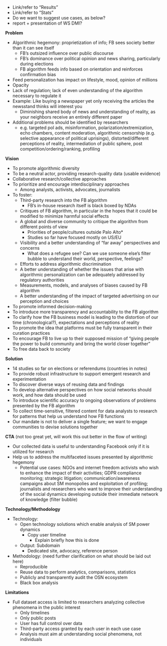 * Link/refer to “Results”
* Link/refer to “Stats”
* Do we want to suggest use cases, as below?
* report + presentation of WS DMI?

**Problem**

* Algorithmic hegemony: proprietization of info; FB sees society better than it can see itself
	* FB’s outsized influence over public discourse
	* FB’s dominance over political opinion and news sharing, particularly during elections
	* FB algorithm feeds info based on orientation and reinforces confirmation bias
* Feed personalization has impact on lifestyle, mood, opinion of millions
* Opacity
* Lack of regulation; lack of even understanding of the algorithm necessary to regulate it
* Example: Like buying a newspaper yet only receiving the articles the newsstand thinks will interest you
	* Diminishing shared body of news and understanding of reality, as your neighbors receive an entirely different paper
* Additional problems should be identified by researchers
	* e.g. targeted pol ads, misinformation, polarization/extremization, echo chambers, content moderation, algorithmic censorship (e.g. selective appearance of political uprisings), distorted/different perceptions of reality, intermediation of public sphere, post competition/ordering/ranking, profiling

**Vision**

* To promote algorithmic diversity
* To be a neutral actor, providing research-quality data (usable evidence)
* Collaborative research/collective approaches
* To prioritize and encourage interdisciplinary approaches
	* Among analysts, activists, advocates, journalists
* To foster:
	* Third-party research into the FB algorithm
		* FB’s in-house research itself is black boxed by NDAs
	* Critiques of FB algorithm, in particular in the hopes that it could be modified to minimize harmful social effects
	* A global and diverse community to critique the algorithm from different points of view
		* Priorities of people/cultures outside Palo Alto*
		* Studies so far have focused mostly on US/EU
	* Visibility and a better understanding of “far away” perspectives and concerns
		* What does a refugee see? Can we use someone else’s filter bubble to understand their world, perspective, feelings?
	* Efforts to address algorithmic discrimination
	* A better understanding of whether the issues that arise with algorithmic personalization can be adequately addressed by regulatory authorities
	* Measurements, models, and analyses of biases caused by FB algorithm
	* A better understanding of the impact of targeted advertising on our perception and choices
* To promote informed decision-making
* To introduce more transparency and accountability to the FB algorithm
* To clarify how the FB business model is leading to the distortion of our time (chronological?), expectations and perceptions of reality
* To promote the idea that platforms must be fully transparent in their curation practices
* To encourage FB to live up to their supposed mission of “giving people the power to build community and bring the world closer together” 
* To free data back to society

**Solution**
* 14 studies so far on elections or referendums (countries in notes)
* To provide robust infrastructure to support emergent research and experimentation
* To discover diverse ways of reusing data and findings
* To develop alternative perspectives on how social networks should work, and how data should be used
* To introduce scientific accuracy to ongoing observations of problems presented by the FB algorithm
* To collect time-sensitive, filtered content for data analysts to research for patterns that help us understand how FB functions
* Our mandate is not to deliver a single feature; we want to engage communities to devise solutions together

**CTA** (not too great yet, will work this out better in the flow of writing)
* Our collected data is useful to understanding Facebook only if it is utilized for research
* Help us to address the multifaceted issues presented by algorithmic hegemony
	* Potential use cases: NGOs and internet freedom activists who wish to enhance the impact of their activities; GDPR compliance monitoring; strategic litigation; communication/awareness campaigns about SM monopolies and exploitation of profiling; journalists and researchers who want to improve their understanding of the social dynamics developing outside their immediate network of knowledge (filter bubble) 

**Technology/Methodology**
* Technology:
	* Open technology solutions which enable analysis of SM power dynamics
		* Copy user timeline
			* Explain briefly how this is done
	* Output: Subdomain
		* Dedicated site, advocacy, reference person
* Methodology: (need further clarification on what should be laid out here)
	* Reproducible
	* Reuse data to perform analytics, comparisons, statistics
	* Publicly and transparently audit the OSN ecosystem
	* Black box analysis

**Limitations**
* Full dataset access is limited to researchers analyzing collective phenomena in the public interest
	* Only timelines
	* Only public posts
	* User has full control over data
	* Third-party access granted by each user in each use case
	* Analysis must aim at understanding social phenomena, not individuals
